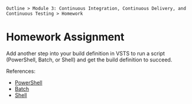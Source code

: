 ` Outline > Module 3: Continuous Integration, Continuous Delivery, and Continuous Testing > Homework `

# Homework Assignment


Add another step into your build definition in VSTS to run a script (PowerShell, Batch, or Shell) and get the build definition to succeed. 

References:
- [PowerShell](https://docs.microsoft.com/en-us/vsts/build-release/tasks/utility/powershell)
- [Batch](https://docs.microsoft.com/en-us/vsts/build-release/tasks/utility/batch-script)
- [Shell](https://docs.microsoft.com/en-us/vsts/build-release/tasks/utility/shell-script)

